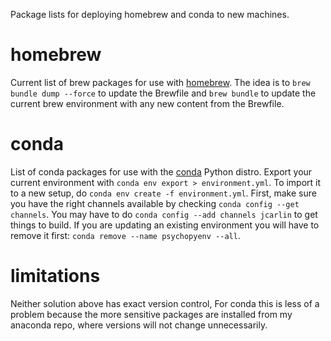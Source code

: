Package lists for deploying homebrew and conda to new machines.

# homebrew
Current list of brew packages for use with
[homebrew](https://github.com/Homebrew/homebrew). The idea is to `brew
bundle dump --force` to update the Brewfile and `brew bundle` to update the
current brew environment with any new content from the Brewfile.

# conda
List of conda packages for use with the
[conda](http://conda.pydata.org/docs/) Python distro.  Export your current
environment with `conda env export > environment.yml`.  To import it to a
new setup, do `conda env create -f environment.yml`.  First, make sure you
have the right channels available by checking `conda config --get
channels`. You may have to do `conda config --add channels jcarlin` to get
things to build. If you are updating an existing environment you will have
to remove it first: `conda remove --name psychopyenv --all`.

# limitations
Neither solution above has exact version control, For conda this is less of
a problem because the more sensitive packages are installed from my
anaconda repo, where versions will not change unnecessarily.
